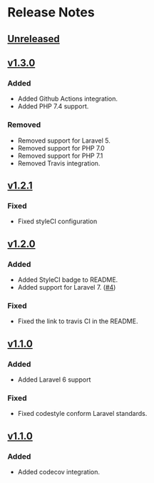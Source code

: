 # Release Notes

## [Unreleased](https://github.com/markwalet/dotenv-manager/compare/v1.3.0...master)

## [v1.3.0](https://github.com/markwalet/dotenv-manager/compare/v1.2.1...v1.3.0)

### Added
- Added Github Actions integration.
- Added PHP 7.4 support.
 
### Removed
- Removed support for Laravel 5.
- Removed support for PHP 7.0
- Removed support for PHP 7.1
- Removed Travis integration.

## [v1.2.1](https://github.com/markwalet/dotenv-manager/compare/v1.2.0...v1.2.1)

### Fixed
- Fixed styleCI configuration

## [v1.2.0](https://github.com/markwalet/dotenv-manager/compare/v1.1.0...v1.2.0)

### Added
- Added StyleCI badge to README.
- Added support for Laravel 7. ([#4](https://github.com/markwalet/dotenv-manager/issues/4))

### Fixed
- Fixed the link to travis CI in the README. 

## [v1.1.0](https://github.com/markwalet/dotenv-manager/compare/v1.0.0...v1.0.1)

### Added
- Added Laravel 6 support

### Fixed
- Fixed codestyle conform Laravel standards.

## [v1.1.0](https://github.com/markwalet/dotenv-manager/compare/v1.0.1...v1.0.0)

### Added
- Added codecov integration.
